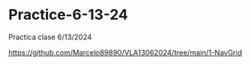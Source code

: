 # Practice-6-13-24
Practica clase 6/13/2024

https://github.com/Marcelo89890/VLA13062024/tree/main/1-NavGrid

